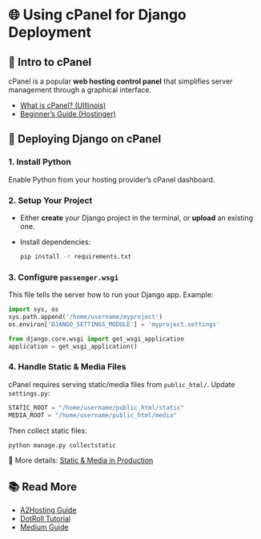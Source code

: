 # 🌐 Using cPanel for Django Deployment

## 📖 Intro to cPanel

cPanel is a popular **web hosting control panel** that simplifies server management through a graphical interface.

* [What is cPanel? (UIllinois)](https://answers.uillinois.edu/illinois/page.php?id=84995)
* [Beginner’s Guide (Hostinger)](https://www.hostinger.com/tutorials/what-is-cpanel)


## 🚀 Deploying Django on cPanel

### 1. Install Python

Enable Python from your hosting provider’s cPanel dashboard.

### 2. Setup Your Project

* Either **create** your Django project in the terminal, or **upload** an existing one.
* Install dependencies:

  ```bash
  pip install -r requirements.txt
  ```

### 3. Configure `passenger.wsgi`

This file tells the server how to run your Django app. Example:

```python
import sys, os
sys.path.append('/home/username/myproject')
os.environ['DJANGO_SETTINGS_MODULE'] = 'myproject.settings'

from django.core.wsgi import get_wsgi_application
application = get_wsgi_application()
```

### 4. Handle Static & Media Files

cPanel requires serving static/media files from `public_html/`.
Update `settings.py`:

```python
STATIC_ROOT = "/home/username/public_html/static"
MEDIA_ROOT = "/home/username/public_html/media"
```

Then collect static files:

```bash
python manage.py collectstatic
```

🔎 More details: [Static & Media in Production](/tutorial/static-media.md#how-statics-are-handled-in-production-vs-development)


## 📚 Read More

* [A2Hosting Guide](https://www.a2hosting.com/kb/developer-corner/python/installing-and-configuring-django-on-linux-shared-hosting)
* [DotRoll Tutorial](https://dotroll.com/en/knowledge-base/install-and-run-python-django-using-cpanel/)
* [Medium Guide](https://medium.com/@pyzimos/deploying-django-web-application-using-cpanel-6687b8057439)
